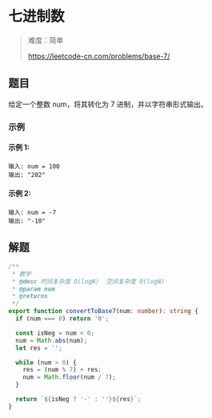 # 七进制数

> 难度：简单
>
> https://leetcode-cn.com/problems/base-7/

## 题目

给定一个整数 num，将其转化为 7 进制，并以字符串形式输出。

### 示例

#### 示例 1:

```
输入: num = 100
输出: "202"
```

#### 示例 2:

```
输入: num = -7
输出: "-10"
```

## 解题

```typescript
/**
 * 数学
 * @desc 时间复杂度 O(logN)  空间复杂度 O(logN)
 * @param num
 * @returns
 */
export function convertToBase7(num: number): string {
  if (num === 0) return '0';

  const isNeg = num < 0;
  num = Math.abs(num);
  let res = '';

  while (num > 0) {
    res = (num % 7) + res;
    num = Math.floor(num / 7);
  }

  return `${isNeg ? '-' : ''}${res}`;
}
```
